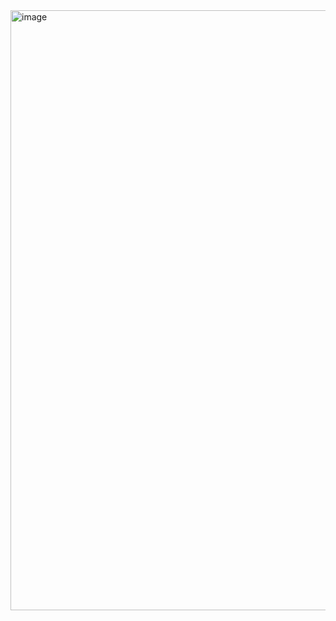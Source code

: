 
<img width="960" alt="image" src="https://github.com/HanishDevOps/DEVOPS--Maven-Apache-Tomcat-/assets/150304178/3f3f00e6-b206-4d84-a13e-24c2cd5d0d95">
